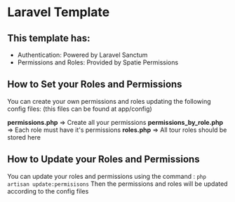 # Laravel Template

## This template has:
- Authentication: Powered by Laravel Sanctum
- Permissions and Roles: Provided by Spatie Permissions

## How to Set your Roles and Permissions
You can create your own permissions and roles updating the following config files:
(this files can be found at app/config)

**permissions.php** => Create all your permissions
**permissions_by_role.php** => Each role must have it's permissions
**roles.php** => All tour roles should be stored here

## How to Update your Roles and Permissions
You can update your roles and permissions using the command :
    `php artisan update:permisisons`
Then the permissions and roles will be updated according to the config files
